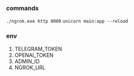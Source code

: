 ### **commands**

`./ngrok.exe http 8000`
`unicorn main:app --reload`

### **env**
1. TELEGRAM_TOKEN
2. OPENAI_TOKEN
3. ADMIN_ID
4. NGROK_URL